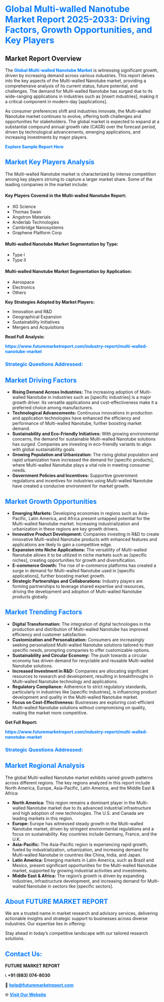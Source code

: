 <h1 style="color: #007BFF;">Global Multi-walled Nanotube Market Report 2025-2033: Driving Factors, Growth Opportunities, and Key Players</h1>

<section id="overview">
<h2>Market Report Overview</h2>
<p>The <a href="https://www.futuremarketreport.com/industry-report/multi-walled-nanotube-market" style="color: #007BFF; text-decoration: none;"><strong>Global Multi-walled Nanotube Market</strong></a> is witnessing significant growth, driven by increasing demand across various industries. This report delves into the key aspects of the Multi-walled Nanotube market, providing a comprehensive analysis of its current status, future potential, and challenges. The demand for Multi-walled Nanotube has surged due to its wide-ranging applications in industries such as [insert industries], making it a critical component in modern-day [applications].</p>
<p>As consumer preferences shift and industries innovate, the Multi-walled Nanotube market continues to evolve, offering both challenges and opportunities for stakeholders. The global market is expected to expand at a substantial compound annual growth rate (CAGR) over the forecast period, driven by technological advancements, emerging applications, and increasing investments by major players.</p>
</section>

<section id="overview">
<p><a href="https://www.futuremarketreport.com/request-sample/reportId=83939" style="color: #007BFF; text-decoration: none;"><strong>Explore Sample Report Here</strong></a></p>
</section>

<section id="key-players">
<h2 style="color: #007BFF;">Market Key Players Analysis</h2>
<p>The Multi-walled Nanotube market is characterized by intense competition among key players striving to capture a larger market share. Some of the leading companies in the market include:</p>
<h4>Key Players Covered in the Multi-walled Nanotube Report:</h4>
<ul><li>XG Science</li><li>Thomas Swan</li><li>Angstron Materials</li><li>Anderlab Technologies</li><li>Cambridge Nanosystems</li><li>Graphene Platform Corp</li></ul>
<h4>Multi-walled Nanotube Market Segmentation by Type:</h4>
<ul><li>Type I</li><li>Type II</li></ul>

<h4>Multi-walled Nanotube Market Segmentation by Application:</h4>
<ul><li>Aerospace</li><li>Electronics</li><li>Others</li></ul>
<p><strong>Key Strategies Adopted by Market Players:</strong></p>
<ul>
<li>Innovation and R&D</li>
<li>Geographical Expansion</li>
<li>Sustainability Initiatives</li>
<li>Mergers and Acquisitions</li>
</ul>
</section>

<section>
<p><strong>Read Full Analysis: </strong></p><a href="https://www.futuremarketreport.com/industry-report/multi-walled-nanotube-market" style="color: #007BFF; text-decoration: none;"><strong>https://www.futuremarketreport.com/industry-report/multi-walled-nanotube-market</strong></a>
<h3 style="color: #007BFF;">Strategic Questions Addressed:</h3>
</section>

<section id="driving-factors">
<h2 style="color: #007BFF;">Market Driving Factors</h2>
<ul>
<li><strong>Rising Demand Across Industries:</strong> The increasing adoption of Multi-walled Nanotube in industries such as [specific industries] is a major growth driver. Its versatile applications and cost-effectiveness make it a preferred choice among manufacturers.</li>
<li><strong>Technological Advancements:</strong> Continuous innovations in production and application technologies have enhanced the efficiency and performance of Multi-walled Nanotube, further boosting market demand.</li>
<li><strong>Sustainability and Eco-Friendly Initiatives:</strong> With growing environmental concerns, the demand for sustainable Multi-walled Nanotube solutions has surged. Companies are investing in eco-friendly variants to align with global sustainability goals.</li>
<li><strong>Growing Population and Urbanization:</strong> The rising global population and rapid urbanization have increased the demand for [specific products], where Multi-walled Nanotube plays a vital role in meeting consumer needs.</li>
<li><strong>Government Policies and Incentives:</strong> Supportive government regulations and incentives for industries using Multi-walled Nanotube have created a conducive environment for market growth.</li>
</ul>
</section>

<section id="growth-opportunities">
<h2 style="color: #007BFF;">Market Growth Opportunities</h2>
<ul>
<li><strong>Emerging Markets:</strong> Developing economies in regions such as Asia-Pacific, Latin America, and Africa present untapped potential for the Multi-walled Nanotube market. Increasing industrialization and urbanization in these regions are key growth drivers.</li>
<li><strong>Innovative Product Development:</strong> Companies investing in R&D to create innovative Multi-walled Nanotube products with enhanced features and applications are likely to gain a competitive edge.</li>
<li><strong>Expansion into Niche Applications:</strong> The versatility of Multi-walled Nanotube allows it to be utilized in niche markets such as [specific niches], creating opportunities for growth and diversification.</li>
<li><strong>E-commerce Growth:</strong> The rise of e-commerce platforms has created a surge in demand for Multi-walled Nanotube used in [specific applications], further boosting market growth.</li>
<li><strong>Strategic Partnerships and Collaborations:</strong> Industry players are forming partnerships to leverage shared expertise and resources, driving the development and adoption of Multi-walled Nanotube products globally.</li>
</ul>
</section>

<section id="trending-factors">
<h2 style="color: #007BFF;">Market Trending Factors</h2>
<ul>
<li><strong>Digital Transformation:</strong> The integration of digital technologies in the production and distribution of Multi-walled Nanotube has improved efficiency and customer satisfaction.</li>
<li><strong>Customization and Personalization:</strong> Consumers are increasingly seeking personalized Multi-walled Nanotube solutions tailored to their specific needs, prompting companies to offer customizable options.</li>
<li><strong>Sustainability and Circular Economy:</strong> The push towards a circular economy has driven demand for recyclable and reusable Multi-walled Nanotube solutions.</li>
<li><strong>Increased Investment in R&D:</strong> Companies are allocating significant resources to research and development, resulting in breakthroughs in Multi-walled Nanotube technology and applications.</li>
<li><strong>Regulatory Compliance:</strong> Adherence to strict regulatory standards, particularly in industries like [specific industries], is influencing product development and quality in the Multi-walled Nanotube market.</li>
<li><strong>Focus on Cost-Effectiveness:</strong> Businesses are exploring cost-efficient Multi-walled Nanotube solutions without compromising on quality, making the market more competitive.</li>
</ul>
</section>

<section>
<p><strong>Get Full Report: </strong></p><a href="https://www.futuremarketreport.com/industry-report/multi-walled-nanotube-market" style="color: #007BFF; text-decoration: none;"><strong>https://www.futuremarketreport.com/industry-report/multi-walled-nanotube-market</strong></a>
<h3 style="color: #007BFF;">Strategic Questions Addressed:</h3>
</section>


<section id="regional-analysis">
<h2 style="color: #007BFF;">Market Regional Analysis</h2>
<p>The global Multi-walled Nanotube market exhibits varied growth patterns across different regions. The key regions analyzed in this report include North America, Europe, Asia-Pacific, Latin America, and the Middle East & Africa:</p>
<ul>
<li><strong>North America:</strong> This region remains a dominant player in the Multi-walled Nanotube market due to its advanced industrial infrastructure and high adoption of new technologies. The U.S. and Canada are leading markets in this region.</li>
<li><strong>Europe:</strong> Europe has witnessed steady growth in the Multi-walled Nanotube market, driven by stringent environmental regulations and a focus on sustainability. Key countries include Germany, France, and the U.K.</li>
<li><strong>Asia-Pacific:</strong> The Asia-Pacific region is experiencing rapid growth, fueled by industrialization, urbanization, and increasing demand for Multi-walled Nanotube in countries like China, India, and Japan.</li>
<li><strong>Latin America:</strong> Emerging markets in Latin America, such as Brazil and Mexico, present significant opportunities for the Multi-walled Nanotube market, supported by growing industrial activities and investments.</li>
<li><strong>Middle East & Africa:</strong> The region’s growth is driven by expanding industries, infrastructure development, and increasing demand for Multi-walled Nanotube in sectors like [specific sectors].</li>
</ul>
</section>

<footer>
<h2 style="color: #007BFF;">About FUTURE MARKET REPORT</h2>
<p>We are a trusted name in market research and advisory services, delivering actionable insights and strategic support to businesses across diverse industries. Our expertise lies in offering:</p>

<p>Stay ahead in today’s competitive landscape with our tailored research solutions.</p>

<h2 style="color: #007BFF;">Contact Us:</h2>
<p><strong>FUTURE MARKET REPORT</strong></p>
<p>📞 <strong>+91 (883) 074-8030</strong></p>
<p>📧 <strong><a href="mailto:help@futuremarketreport.com" style="color: #007BFF;">help@futuremarketreport.com</a></strong></p>
<p>🌐 <strong><a href="https://www.futuremarketreport.com/" style="color: #007BFF;">Visit Our Website</a></strong></p>
</footer>